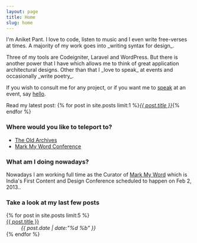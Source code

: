 ```yaml
---
layout: page
title: Home
slug: home
---
```

<p class="island lead" markdown="1">I'm Aniket Pant. I love to code, listen to music and I even write free-verses at times. A majority of my work goes into _writing syntax for design_.</p>

<section class="g one-whole info-on-me text-cols--2 portable-text-cols--1 landmark" markdown="1">
Three of my tools are Codeigniter, Laravel and WordPress. But there is another power that I have which allows me to think of great application architectural designs. Other than that I _love to speak_ at events and occasionally _write poetry_.

If you wish to consult me for any project, or if you want me to [speak](/speaking) at an event, say <a href="mailto:me@aniketpant.com">hello</a>.

Read my latest post: {% for post in site.posts limit:1 %}<a href="{{ post.url }}">_{{ post.title }}_</a>{% endfor %}
</section>

<section class="g one-half portable-one-whole links">
	<h3>Where would you like to teleport to?</h3>
	<ul class="block-list">
		<li><a href="/archive" class="block-list__link">The Old Archives</a></li>
		<li><a href="http://markmyword.in" class="block-list__link">Mark My Word Conference</a></li>
	</ul>
</section>

<section class="g one-half portable-one-whole">
	<h3>What am I doing nowadays?</h3>
	<p>Nowadays I am working full time as the Curator of <a href="http://markmyword.in">Mark My Word</a> which is India's First Content and Design Conference scheduled to happen on Feb 2, 2013..</p>
</section>

<section class="g one-whole recent-posts">
	<h3>Take a look at my last few posts</h3>
	<dl class="split">
		{% for post in site.posts limit:5 %}
			<dt class="split__title"><a href="{{ post.url }}">{{ post.title }}</a></dt>
			<dd class="split__detail"><em>{{ post.date | date:"%d %b" }}</em></dd>
		{% endfor %}
	</dl>
</section>